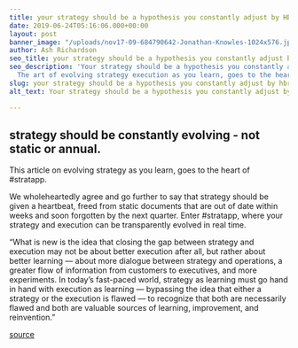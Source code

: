 ```yaml
---
title: your strategy should be a hypothesis you constantly adjust by HBR.org
date: 2019-06-24T05:16:06.000+00:00
layout: post
banner_image: "/uploads/nov17-09-684790642-Jonathan-Knowles-1024x576.jpg"
author: Ash Richardson
seo_title: your strategy should be a hypothesis you constantly adjust by HBR.org
seo_description: 'Your strategy should be a hypothesis you constantly adjust by HBR.org.
  The art of evolving strategy execution as you learn, goes to the heart of #stratapp.'
slug: your strategy should be a hypothesis you constantly adjust by hbr org
alt_text: Your strategy should be a hypothesis you constantly adjust by HBR.org

---
```

## strategy should be constantly evolving - not static or annual.

This article on evolving strategy as you learn, goes to the heart of #stratapp.

We wholeheartedly agree and go further to say that strategy should be given a heartbeat, freed from static documents that are out of date within weeks and soon forgotten by the next quarter.  Enter #stratapp, where your strategy and execution can be transparently evolved in real time.

“What is new is the idea that closing the gap between strategy and execution may not be about better execution after all, but rather about better learning — about more dialogue between strategy and operations, a greater flow of information from customers to executives, and more experiments. In today’s fast-paced world, strategy as learning must go hand in hand with execution as learning — bypassing the idea that either a strategy or the execution is flawed — to recognize that both are necessarily flawed and both are valuable sources of learning, improvement, and reinvention.”

[source]()